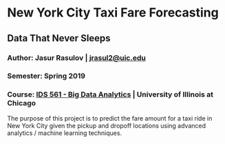 # New York City Taxi Fare Forecasting

## Data That Never Sleeps
### Author: Jasur Rasulov | jrasul2@uic.edu
### Semester: Spring 2019
### Course: [IDS 561 - Big Data Analytics](http://yuhenghu.com/ids561) | University of Illinois at Chicago

The purpose of this project is to predict the fare amount for a taxi ride in New York City given the pickup and dropoff locations using advanced analytics / machine learning techniques. 
